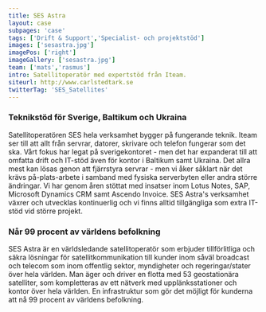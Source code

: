 ```yaml
---
title: SES Astra
layout: case
subpages: 'case'
tags: ['Drift & Support','Specialist- och projektstöd']
images: ['sesastra.jpg']
imagePos: ['right']
imageGallery: ['sesastra.jpg']
team: ['mats','rasmus']
intro: Satellitoperatör med expertstöd från Iteam.
siteurl: http://www.carlstedtark.se
twitterTag: 'SES_Satellites'
---
```


### Teknikstöd för Sverige, Baltikum och Ukraina
Satellitoperatören SES hela verksamhet bygger på fungerande teknik. Iteam ser till att allt från servrar, datorer, skrivare och telefon fungerar som det ska. Vårt fokus har legat på sverigekontoret - men det har expanderat till att omfatta drift och IT-stöd även för kontor i Baltikum samt Ukraina. Det allra mest kan lösas genon att fjärrstyra servrar - men vi åker såklart när det krävs på-plats-arbete i samband med fysiska serverbyten eller andra större ändringar. Vi har genom åren stöttat med insatser inom Lotus Notes, SAP, Microsoft Dynamics CRM samt Ascendo Invoice. SES Astra's verksamhet växrer och utvecklas kontinuerlig och vi finns alltid tillgängliga som extra IT-stöd vid större projekt.


### Når 99 procent av världens befolkning
SES Astra är en världsledande satellitoperatör som erbjuder tillförlitliga och säkra lösningar för satellitkommunikation till kunder inom såväl broadcast och telecom som inom offentlig sektor, myndigheter och regeringar/stater över hela världen. Man äger och driver en flotta med 53 geostationära satelliter, som kompletteras av ett nätverk med upplänksstationer och kontor över hela världen. En infrastruktur som gör det möjligt för kunderna att nå 99 procent av världens befolkning.